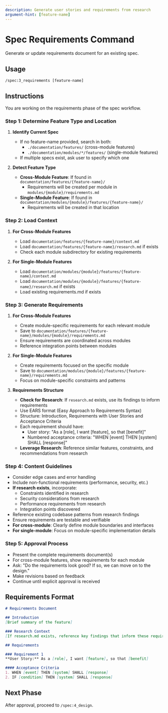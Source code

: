 ```yaml
---
description: Generate user stories and requirements from research
argument-hint: [feature-name]
---
```


# Spec Requirements Command

Generate or update requirements document for an existing spec.

## Usage
```
/spec:3_requirements [feature-name]
```

## Instructions
You are working on the requirements phase of the spec workflow.

### Step 1: Determine Feature Type and Location

1. **Identify Current Spec**
   - If no feature-name provided, search in both:
     - `./documentation/features/` (cross-module features)
     - `./documentation/modules/*/features/` (single-module features)
   - If multiple specs exist, ask user to specify which one

2. **Detect Feature Type**
   - **Cross-Module Feature**: If found in `documentation/features/{feature-name}/`
     - Requirements will be created per module in `modules/{module}/requirements.md`
   - **Single-Module Feature**: If found in `documentation/modules/{module}/features/{feature-name}/`
     - Requirements will be created in that location

### Step 2: Load Context

1. **For Cross-Module Features**
   - Load `documentation/features/{feature-name}/context.md`
   - Load `documentation/features/{feature-name}/research.md` if exists
   - Check each module subdirectory for existing requirements

2. **For Single-Module Features**
   - Load `documentation/modules/{module}/features/{feature-name}/context.md`
   - Load `documentation/modules/{module}/features/{feature-name}/research.md` if exists
   - Load existing requirements.md if exists

### Step 3: Generate Requirements

1. **For Cross-Module Features**
   - Create module-specific requirements for each relevant module
   - Save to `documentation/features/{feature-name}/modules/{module}/requirements.md`
   - Ensure requirements are coordinated across modules
   - Reference integration points between modules

2. **For Single-Module Features**
   - Create requirements focused on the specific module
   - Save to `documentation/modules/{module}/features/{feature-name}/requirements.md`
   - Focus on module-specific constraints and patterns

3. **Requirements Structure**
   - **Check for Research**: If `research.md` exists, use its findings to inform requirements
   - Use EARS format (Easy Approach to Requirements Syntax)
   - Structure: Introduction, Requirements with User Stories and Acceptance Criteria
   - Each requirement should have:
     - User story: "As a [role], I want [feature], so that [benefit]"
     - Numbered acceptance criteria: "WHEN [event] THEN [system] SHALL [response]"
   - **Leverage Research**: Reference similar features, constraints, and recommendations from research

### Step 4: Content Guidelines

- Consider edge cases and error handling
- Include non-functional requirements (performance, security, etc.)
- **If research exists**, incorporate:
  - Constraints identified in research
  - Security considerations from research
  - Performance requirements from research
  - Integration points discovered
- Reference existing codebase patterns from research findings
- Ensure requirements are testable and verifiable
- **For cross-module**: Clearly define module boundaries and interfaces
- **For single-module**: Focus on module-specific implementation details

### Step 5: Approval Process

- Present the complete requirements document(s)
- For cross-module features, show requirements for each module
- Ask: "Do the requirements look good? If so, we can move on to the design."
- Make revisions based on feedback
- Continue until explicit approval is received

## Requirements Format
```markdown
# Requirements Document

## Introduction
[Brief summary of the feature]

### Research Context
[If research.md exists, reference key findings that inform these requirements]

## Requirements

### Requirement 1
**User Story:** As a [role], I want [feature], so that [benefit]

#### Acceptance Criteria
1. WHEN [event] THEN [system] SHALL [response]
2. IF [condition] THEN [system] SHALL [response]
```

## Next Phase
After approval, proceed to `/spec:4_design`.
